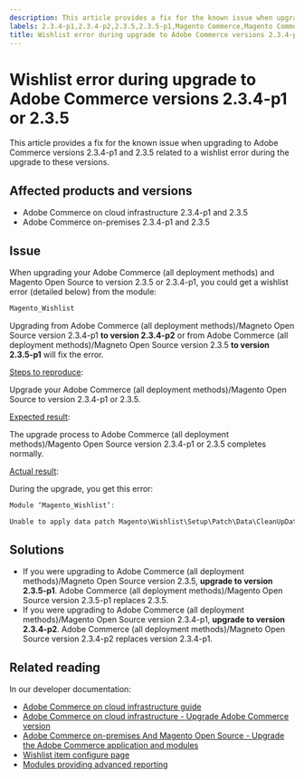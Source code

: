 ```yaml
---
description: This article provides a fix for the known issue when upgrading to Adobe Commerce versions 2.3.4-p1 and 2.3.5 related to a wishlist error during the upgrade to these versions.
labels: 2.3.4-p1,2.3.4-p2,2.3.5,2.3.5-p1,Magento Commerce,Magento Commerce Cloud,Magento_Wishlist,error,known issues,upgrade,wishlist,Adobe Commerce,cloud infrastructure,on-premises
title: Wishlist error during upgrade to Adobe Commerce versions 2.3.4-p1 or 2.3.5
---
```


# Wishlist error during upgrade to Adobe Commerce versions 2.3.4-p1 or 2.3.5

This article provides a fix for the known issue when upgrading to Adobe Commerce versions 2.3.4-p1 and 2.3.5 related to a wishlist error during the upgrade to these versions.

## Affected products and versions

* Adobe Commerce on cloud infrastructure 2.3.4-p1 and 2.3.5
* Adobe Commerce on-premises 2.3.4-p1 and 2.3.5

## Issue

When upgrading your Adobe Commerce (all deployment methods) and Magento Open Source to version 2.3.5 or 2.3.4-p1, you could get a wishlist error (detailed below) from the module:

```php
Magento_Wishlist
```

Upgrading from Adobe Commerce (all deployment methods)/Magneto Open Source version 2.3.4-p1 **to version 2.3.4-p2** or from Adobe Commerce (all deployment methods)/Magneto Open Source version 2.3.5 **to version 2.3.5-p1** will fix the error.

<ins>Steps to reproduce</ins>:

Upgrade your Adobe Commerce (all deployment methods)/Magento Open Source to version 2.3.4-p1 or 2.3.5.

<ins>Expected result</ins>:

The upgrade process to Adobe Commerce (all deployment methods)/Magento Open Source version 2.3.4-p1 or 2.3.5 completes normally.

<ins>Actual result</ins>:

During the upgrade, you get this error:

```php
Module ‘Magento_Wishlist’:

Unable to apply data patch Magento\Wishlist\Setup\Patch\Data\CleanUpData for module Magento_Wishlist. Original exception message: Unable to unserialize value. Error: Syntax error
```

## Solutions

* If you were upgrading to Adobe Commerce (all deployment methods)/Magneto Open Source version 2.3.5, **upgrade to version 2.3.5-p1**. Adobe Commerce (all deployment methods)/Magento Open Source version 2.3.5-p1 replaces 2.3.5.
* If you were upgrading to Adobe Commerce (all deployment methods)/Magento Open Source version 2.3.4-p1, **upgrade to version 2.3.4-p2**. Adobe Commerce (all deployment methods)/Magneto Open Source version 2.3.4-p2 replaces version 2.3.4-p1.

## Related reading

In our developer documentation:

* [Adobe Commerce on cloud infrastructure guide](https://devdocs.magento.com/cloud/bk-cloud.html)
* [Adobe Commerce on cloud infrastructure - Upgrade Adobe Commerce version](https://devdocs.magento.com/cloud/project/project-upgrade.html)  
* [Adobe Commerce on-premises And Magento Open Source - Upgrade the Adobe Commerce application and modules](https://devdocs.magento.com/guides/v2.3/comp-mgr/bk-compman-upgrade-guide.html)  
* [Wishlist item configure page](https://devdocs.magento.com/guides/v2.3/frontend-dev-guide/layouts/product-layouts.html#wishlist-item-configure-page)  
* [Modules providing advanced reporting](https://devdocs.magento.com/guides/v2.3/advanced-reporting/modules.html)